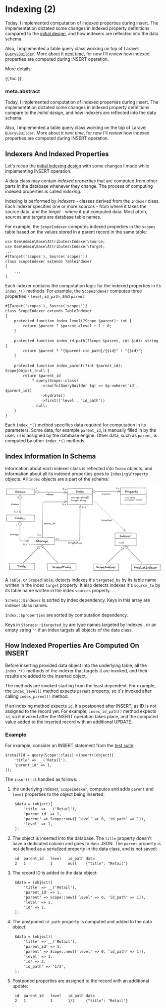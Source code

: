 # Indexing (2)

Today, I implemented computation of indexed properties during insert. The implementation dictated some changes in indexed property definitions compared to the [initial design](18-data-indexing.md), and how indexers are reflected into the data schema.

Also, I implemented a table query class working on top of Laravel [`Query\Builder`](https://laravel.com/docs/queries). More about it [next time](23-data-queries.md), for now I'll review how indexed properties are computed during INSERT operation.

More details:

{{ toc }}

### meta.abstract

Today, I implemented computation of indexed properties during insert. The implementation dictated some changes in indexed property definitions compare to the *initial design*, and how indexers are reflected into the data schema.

Also, I implemented a table query class working on the top of Laravel `Query\Builder`. More about it *next time*, for now I'll review how indexed properties are computed during INSERT operation.

## Indexers And Indexed Properties

Let's recap the [initial indexing design](18-data-indexing.md) with some changes I made while implementing INSERT operation.

A data class may contain *indexed properties* that are computed from other parts in the database whenever they change. The process of computing indexed properties is called *indexing*.

Indexing is performed by *indexers* - classes derived from the `Indexer` class. Each indexer specifies one or more *sources* - from where it takes the source data, and the *target* - where it put computed data. Most often, sources and targets are database table names. 

For example, the `ScopeIndexer` computes indexed properties in the `scopes` table based on the values stored in a parent record in the same table:

    use Osm\Admin\Base\Attributes\Indexer\Source;
    use Osm\Admin\Base\Attributes\Indexer\Target;
    ...
    #[Target('scopes'), Source('scopes')]
    class ScopeIndexer extends TableIndexer
    {
        ...
    }    

Each indexer contains the computation logic for the indexed properties in its `index_*()` methods. For example, the `ScopeIndexer` computes three properties - `level`, `id_path`, and `parent`:

    #[Target('scopes'), Source('scopes')]
    class ScopeIndexer extends TableIndexer
    {
        protected function index_level(?Scope $parent): int {
            return $parent ? $parent->level + 1 : 0;
        }
    
        protected function index_id_path(?Scope $parent, int $id): string {
            return $parent ? "{$parent->id_path}/{$id}" : "{$id}";
        }
    
        protected function index_parent(?int $parent_id): Scope|Object_|null {
            return $parent_id
                ? query(Scope::class)
                    ->raw(fn(QueryBuilder $q) => $q->where('id', $parent_id))
                    ->hydrate()
                    ->first(['level', 'id_path'])
                : null;
        }
    }

Each `index_*()` method specifies data required for computation in its parameters. Some data, for example `parent_id`, is manually filled in by the user. `id` is assigned by the database engine. Other data, such as `parent`, is computed by other `index_*()` methods.  

## Index Information In Schema

Information about each indexer class is reflected into `Index` objects, and information about all its indexed properties goes to `Indexing\Property` objects. All `Index` objects are a part of the schema:

![Indexes](indexes.png)

A `Table`, or `ScopedTable`, detects indexes it's `targeted_by` by its table name written in the index `target` property. It also detects indexes it's `source_to` by its table name written in the index `sources` property.

`Schema::$indexes` is sorted by index dependency. Keys in this array are indexer class names.

`Index::$properties` are sorted by computation dependency.

Keys in `Storage::$targeted_by` are type names targeted by indexes , or an empty string `''` if an index targets all objects of the data class.

## How Indexed Properties Are Computed On INSERT
  
Before inserting provided data object into the underlying table, all the `index_*()` methods of the indexer that targets it are invoked, and their results are added to the inserted object.

The methods are invoked starting from the least dependent. For example, the `index_level()` method expects `parent` property, so it's invoked after calling `index_parent()` method.

If an indexing method expects `id`, it's postponed after INSERT, as ID is not assigned to the record yet. For example, `index_id_path()` method expects `id`, so it invoked after the INSERT operation takes place, and the computed value added to the inserted record with an additional UPDATE.

### Example 

For example, consider an INSERT statement from the [test suite](https://github.com/osmphp/admin/blob/HEAD/tests/test_01_scopes.php):

    $retailId = query(Scope::class)->insert((object)[
        'title' => __('Retail'),
        'parent_id' => 1,
    ]); 
    
The `insert()` is handled as follows:

1. the underlying indexer, `ScopeIndexer`, computes and adds `parent` and `level` properties to the object being inserted:

        $data = (object)[
            'title' => __('Retail'),
            'parent_id' => 1,
            'parent' => Scope::new(['level' => 0, 'id_path' => 1]),
            'level' => 1, 
        ];

2. The object is inserted into the database. The `title` property doesn't have a dedicated column and goes to `data` JSON. The `parent` property is not defined as a serialized property in the data class, and is not saved:          

        id  parent_id   level   id_path data
        2   1           1       null    {"title": "Retail"}

3. The record ID is added to the data object:

        $data = (object)[
            'title' => __('Retail'),
            'parent_id' => 1,
            'parent' => Scope::new(['level' => 0, 'id_path' => 1]),
            'level' => 1,
            'id' => 2,  
        ];
 
4. The postponed `id_path` property is computed and added to the data object:

        $data = (object)[
            'title' => __('Retail'),
            'parent_id' => 1,
            'parent' => Scope::new(['level' => 0, 'id_path' => 1]),
            'level' => 1,
            'id' => 2,  
            'id_path' => '1/2', 
        ];
 
5. Postponed properties are assigned to the record with an additional update:

        id  parent_id   level   id_path data
        2   1           1       1/2     {"title": "Retail"}
 